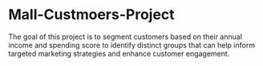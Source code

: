 # Mall-Custmoers-Project
The goal of this project is to segment customers based on their annual income and spending score to identify distinct groups that can help inform targeted marketing strategies and enhance customer engagement.
